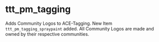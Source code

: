 ttt_pm_tagging
===================

Adds Community Logos to ACE-Tagging. New Item `ttt_pm_tagging_spraypaint` added. All Community Logos are made and owned by their respective communities.
